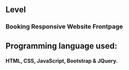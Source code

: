 ## Level
### Booking Responsive Website Frontpage
## Programming language used:
#### HTML, CSS, JavaScript, Bootstrap & JQuery.
